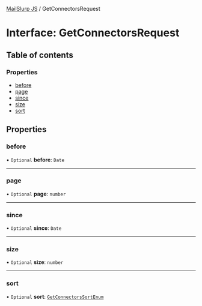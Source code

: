 [MailSlurp JS](../README.md) / GetConnectorsRequest

# Interface: GetConnectorsRequest

## Table of contents

### Properties

- [before](GetConnectorsRequest.md#before)
- [page](GetConnectorsRequest.md#page)
- [since](GetConnectorsRequest.md#since)
- [size](GetConnectorsRequest.md#size)
- [sort](GetConnectorsRequest.md#sort)

## Properties

### before

• `Optional` **before**: `Date`

___

### page

• `Optional` **page**: `number`

___

### since

• `Optional` **since**: `Date`

___

### size

• `Optional` **size**: `number`

___

### sort

• `Optional` **sort**: [`GetConnectorsSortEnum`](../enums/GetConnectorsSortEnum.md)
